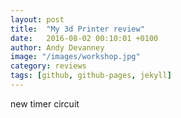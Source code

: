 ```yaml
---
layout: post
title:  "My 3d Printer review"
date:   2016-08-02 00:10:01 +0100
author: Andy Devanney
image: "/images/workshop.jpg"
category: reviews
tags: [github, github-pages, jekyll]
---
```


new timer circuit
<!--more-->
